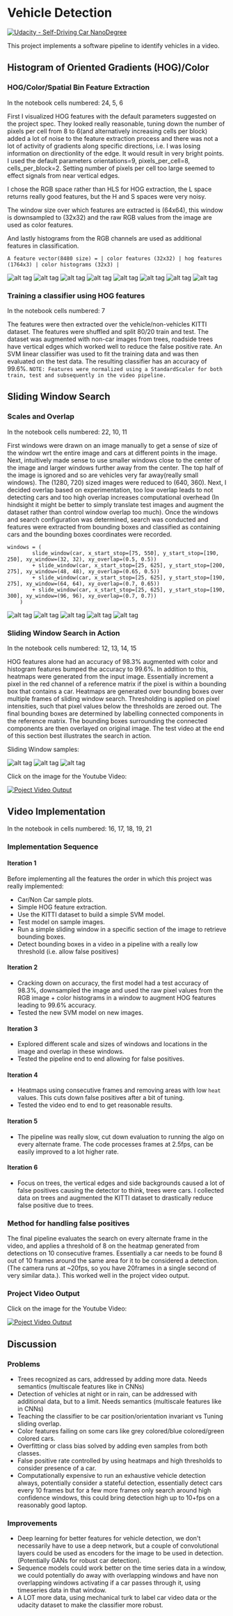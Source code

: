 # Vehicle Detection
[![Udacity - Self-Driving Car NanoDegree](https://s3.amazonaws.com/udacity-sdc/github/shield-carnd.svg)](http://www.udacity.com/drive)

This project implements a software pipeline to identify vehicles in a video.

## Histogram of Oriented Gradients (HOG)/Color

### HOG/Color/Spatial Bin Feature Extraction
In the notebook cells numbered: 24, 5, 6

First I visualized HOG features with the default parameters suggested on the project spec. They looked really reasonable, tuning down the number of pixels per cell from 8 to 6(and alternatively increasing cells per block) added a lot of noise to the feature extraction process and there was not a lot of activity of gradients along specific directions, i.e. I was losing information on directionlity of the edge. It would result in very bright points. I used the default parameters orientations=9, pixels_per_cell=8, cells_per_block=2. Setting number of pixels per cell too large seemed to effect signals from near vertical edges.

I chose the RGB space rather than HLS for HOG extraction, the L space returns really good features, but the H and S spaces were very noisy.

The window size over which features are extracted is (64x64), this window is downsampled to (32x32) and the raw RGB values from the image are used as color features.

And lastly histograms from the RGB channels are used as additional features in classification.

```
A feature vector(8480 size) = | color features (32x32) | hog features (1764x3) | color histograms (32x3) |
```

![alt tag](https://raw.githubusercontent.com/nalapati/sdc-vehicle-detection/master/car_non_car.jpg)
![alt tag](https://raw.githubusercontent.com/nalapati/sdc-vehicle-detection/master/hog_features_l.jpg)
![alt tag](https://raw.githubusercontent.com/nalapati/sdc-vehicle-detection/master/hog_features_r.jpg)
![alt tag](https://raw.githubusercontent.com/nalapati/sdc-vehicle-detection/master/hog_features_g.jpg)
![alt tag](https://raw.githubusercontent.com/nalapati/sdc-vehicle-detection/master/hog_features_b.jpg)
![alt tag](https://raw.githubusercontent.com/nalapati/sdc-vehicle-detection/master/n_hog_features_r.jpg)
![alt tag](https://raw.githubusercontent.com/nalapati/sdc-vehicle-detection/master/n_hog_features_g.jpg)
![alt tag](https://raw.githubusercontent.com/nalapati/sdc-vehicle-detection/master/n_hog_features_b.jpg)


### Training a classifier using HOG features
In the notebook cells numbered: 7

The features were then extracted over the vehicle/non-vehicles KITTI dataset. The features were shuffled and split 80/20 train and test. The dataset was augmented with non-car images from trees, roadside trees have vertical edges which worked well to reduce the false positive rate. An SVM linear classifier was used to fit the training data and was then evaluated on the test data. The resulting classifier has an accuracy of 99.6%. 
``NOTE: Features were normalized using a StandardScaler for both train, test and subsequently in the video pipeline.``

## Sliding Window Search

### Scales and Overlap
In the notebook cells numbered: 22, 10, 11

First windows were drawn on an image manually to get a sense of size of the window wrt the entire image and cars at different points in the image. Next, intuitively made sense to use smaller windows close to the center of the image and larger windows further away from the center. The top half of the image is ignored and so are vehicles very far away(really small windows). The (1280, 720) sized images were reduced to (640, 360). Next, I decided overlap based on experimentation, too low overlap leads to not detecting cars and too high overlap increases computational overhead (In hindsight it might be better to simply translate test images and augment the dataset rather than control window overlap too much). Once the windows and search configuration was determined, search was conducted and features were extracted from bounding boxes and classified as containing cars and the bounding boxes coordinates were recorded.

```
windows = (
        slide_window(car, x_start_stop=[75, 550], y_start_stop=[190, 250], xy_window=(32, 32), xy_overlap=(0.5, 0.5))
        + slide_window(car, x_start_stop=[25, 625], y_start_stop=[200, 275], xy_window=(48, 48), xy_overlap=(0.65, 0.5))
        + slide_window(car, x_start_stop=[25, 625], y_start_stop=[190, 275], xy_window=(64, 64), xy_overlap=(0.7, 0.65))
        + slide_window(car, x_start_stop=[25, 625], y_start_stop=[190, 300], xy_window=(96, 96), xy_overlap=(0.7, 0.7))
    )
```

![alt tag](https://raw.githubusercontent.com/nalapati/sdc-vehicle-detection/master/test_bb.jpg)
![alt tag](https://raw.githubusercontent.com/nalapati/sdc-vehicle-detection/master/test_32_32.jpg)
![alt tag](https://raw.githubusercontent.com/nalapati/sdc-vehicle-detection/master/test_48_48.jpg)
![alt tag](https://raw.githubusercontent.com/nalapati/sdc-vehicle-detection/master/test_64_64.jpg)
![alt tag](https://raw.githubusercontent.com/nalapati/sdc-vehicle-detection/master/test_96_96.jpg)

### Sliding Window Search in Action
In the notebook cells numbered: 12, 13, 14, 15

HOG features alone had an accuracy of 98.3% augmented with color and histogram features bumped the accuracy to 99.6%. In addition to this, heatmaps were generated from the input image. Essentially increment a pixel in the red channel of a reference matrix if the pixel is within a bounding box that contains a car. Heatmaps are generated over bounding boxes over multiple frames of sliding window search. Thresholding is applied on pixel intensities, such that pixel values below the thresholds are zeroed out. The final bounding boxes are determined by labelling connected components in the reference matrix. The bounding boxes surrounding the connected components are then overlayed on original image. The test video at the end of this section best illustrates the search in action. 

Sliding Window samples:

![alt tag](https://raw.githubusercontent.com/nalapati/sdc-vehicle-detection/master/test_windows_with_car_result.jpg)
![alt tag](https://raw.githubusercontent.com/nalapati/sdc-vehicle-detection/master/heatmap_gray_thresholded.jpg)
![alt tag](https://raw.githubusercontent.com/nalapati/sdc-vehicle-detection/master/car_labeled.jpg)

Click on the image for the Youtube Video:

[![Poject Video Output](https://img.youtube.com/vi/mEcZCQf_txk/0.jpg)](https://www.youtube.com/watch?v=mEcZCQf_txk)

## Video Implementation
In the notebook in cells numbered: 16, 17, 18, 19, 21

### Implementation Sequence

#### Iteration 1
Before implementing all the features the order in which this project was really implemented:
* Car/Non Car sample plots.
* Simple HOG feature extraction.
* Use the KITTI dataset to build a simple SVM model.
* Test model on sample images.
* Run a simple sliding window in a specific section of the image to retrieve bounding boxes.
* Detect bounding boxes in a video in a pipeline with a really low threshold (i.e. allow false positives)

#### Iteration 2
* Cracking down on accuracy, the first model had a test accuracy of 98.3%, downsampled the image and used the raw pixel values from the RGB image + color histograms in a window to augment HOG features leading to 99.6% accuracy.
* Tested the new SVM model on new images.

#### Iteration 3
* Explored different scale and sizes of windows and locations in the image and overlap in these windows.
* Tested the pipeline end to end allowing for false positives.

#### Iteration 4
* Heatmaps using consecutive frames and removing areas with low ``heat`` values. This cuts down false positives after a bit of tuning.
* Tested the video end to end to get reasonable results.

#### Iteration 5
* The pipeline was really slow, cut down evaluation to running the algo on every alternate frame. The code processes frames at 2.5fps, can be easily improved to a lot higher rate.

#### Iteration 6
* Focus on trees, the vertical edges and side backgrounds caused a lot of false positives causing the detector to think, trees were cars. I collected data on trees and augmented the KITTI dataset to drastically reduce false positive due to trees. 

### Method for handling false positives
The final pipeline evaluates the search on every alternate frame in the video, and applies a threshold of 8 on the heatmap generated from detections on 10 consecutive frames. Essentially a car needs to be found 8 out of 10 frames around the same area for it to be considered a detection. (The camera runs at ~20fps, so you have 20frames in a single second of very similar data.). This worked well in the project video output.

### Project Video Output
Click on the image for the Youtube Video:

[![Poject Video Output](https://img.youtube.com/vi/w8qakmP1gSM/0.jpg)](https://www.youtube.com/watch?v=w8qakmP1gSM)

## Discussion

### Problems
* Trees recognized as cars, addressed by adding more data. Needs semantics (multiscale features like in CNNs)
* Detection of vehicles at night or in rain, can be addressed with additional data, but to a limit. Needs semantics (multiscale features like in CNNs)
* Teaching the classifier to be car position/orientation invariant vs Tuning sliding overlap.
* Color features failing on some cars like grey colored/blue colored/green colored cars.
* Overfitting or class bias solved by adding even samples from both classes.
* False positive rate controlled by using heatmaps and high thresholds to consider presence of a car.
* Computationally expensive to run an exhaustive vehicle detection always, potentially consider a stateful detection, essentially detect cars every 10 frames but for a few more frames only search around high confidence windows, this could bring detection high up to 10+fps on a reasonably good laptop.

### Improvements
* Deep learning for better features for vehicle detection, we don't necessarily have to use a deep network, but a couple of convolutional layers could be used as encoders for the image to be used in detection. (Potentially GANs for robust car detection).
* Sequence models could work better on the time series data in a window, we could potentially do away with overlapping windows and have non overlapping windows activating if a car passes through it, using timeseries data in that window.
* A LOT more data, using mechanical turk to label car video data or the udacity dataset to make the classifier more robust.
